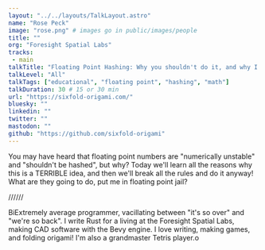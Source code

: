```yaml
---
layout: "../../layouts/TalkLayout.astro"
name: "Rose Peck"
image: "rose.png" # images go in public/images/people
title: ""
org: "Foresight Spatial Labs"
tracks: 
 - main
talkTitle: "Floating Point Hashing: Why you shouldn't do it, and why I did it one time anyway"
talkLevel: "All"
talkTags: ["educational", "floating point", "hashing", "math"]
talkDuration: 30 # 15 or 30 min
url: "https://sixfold-origami.com/"
bluesky: ""
linkedin: ""
twitter: ""
mastodon: ""
github: "https://github.com/sixfold-origami"
---
```


You may have heard that floating point numbers are "numerically unstable" and "shouldn't be hashed", but why? Today we'll learn all the reasons why this is a TERRIBLE idea, and then we'll break all the rules and do it anyway! What are they going to do, put me in floating point jail?

////// <!-- sepatator between abstract and bio -->

BiExtremely average programmer, vacillating between "it's so over" and "we're so back". I write Rust for a living at the Foresight Spatial Labs, making CAD software with the Bevy engine. I love writing, making games, and folding origami! I'm also a grandmaster Tetris player.o


